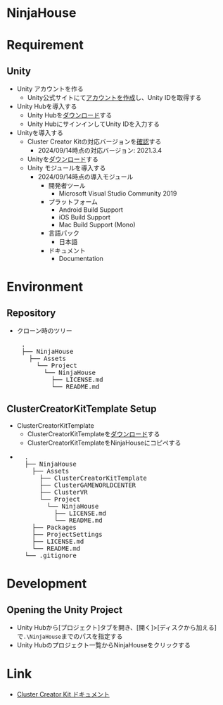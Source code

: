 # NinjaHouse

# Requirement
## Unity
  - Unity アカウントを作る
    - Unity公式サイトにて[アカウントを作成](https://unity.com/ja)し、Unity IDを取得する
  - Unity Hubを導入する
    - Unity Hubを[ダウンロード](https://unity.com/ja/download)する
    - Unity HubにサインインしてUnity IDを入力する
  - Unityを導入する
    - Cluster Creator Kitの対応バージョンを[確認](https://docs.cluster.mu/creatorkit/installation/install-unity/)する
      - 2024/09/14時点の対応バージョン: 2021.3.4
    - Unityを[ダウンロード](https://unity.com/releases/editor/archive)する
    - Unity モジュールを導入する
      - 2024/09/14時点の導入モジュール
        - 開発者ツール
          - Microsoft Visual Studio Community 2019
        - プラットフォーム
          - Android Build Support
          - iOS Build Support
          - Mac Build Support (Mono)
        - 言語パック
          - 日本語
        - ドキュメント
          - Documentation

# Environment
## Repository
- クローン時のツリー
<pre>
    .
    ├── NinjaHouse
      ├── Assets
        └── Project
          └── NinjaHouse
            ├── LICENSE.md
            └── README.md
</pre>

## ClusterCreatorKitTemplate Setup
- ClusterCreatorKitTemplate
  - ClusterCreatorKitTemplateを[ダウンロード](https://bit.ly/creator-kit-template)する
  - ClusterCreatorKitTemplateをNinjaHouseにコピペする
- <pre>
    .
    ├── NinjaHouse
      ├── Assets
        ├── ClusterCreatorKitTemplate
        ├── ClusterGAMEWORLDCENTER
        ├── ClusterVR
        └── Project
          └── NinjaHouse
            ├── LICENSE.md
            └── README.md
      ├── Packages
      ├── ProjectSettings
      ├── LICENSE.md
      └── README.md
    └── .gitignore
</pre>

# Development
## Opening the Unity Project
- Unity Hubから[プロジェクト]タブを開き、[開く]>[ディスクから加える]で`.\NinjaHouse`までのパスを指定する
- Unity Hubのプロジェクト一覧からNinjaHouseをクリックする

# Link
- [Cluster Creator Kit ドキュメント]( https://docs.cluster.mu/creatorkit/)